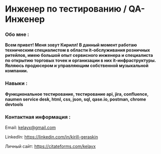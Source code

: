 <h1>Инженер по тестированию / QA-Инженер</h1>

<h3>Обо мне :</h3>

<b>Всем  привет! Меня зовут Кирилл! В данный момент работаю техническим специалистом в области it-обслуживания розничных ритейлов, имею большой опыт сервисного инженера и специалиста по открытию торговых точек и организации в них it-инфраструктуры. 
Являюсь продюсером и управляющим собственной музыкальной компании.</b>

<h3>Навыки :</h3>

<b>Функциональное тестирование, тестирование api, jira, confluence, naumen service desk, html, css, json, sql, qase.io, postman, chrome devtools</b>

<h3>Контактная информация :</h3>

Email: kelayx@gmail.com

LinkedIn: https://linkedin.com/in/kirill-geraskin

Личный сайт: https://citateforms.com/kelayx

